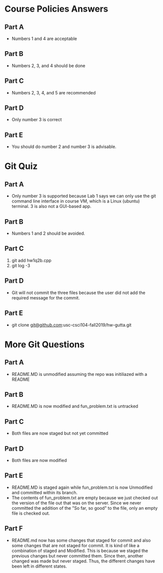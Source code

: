 # Course Policies Answers  
## Part A
* Numbers 1 and 4 are acceptable
## Part B
* Numbers 2, 3, and 4 should be done
## Part C
* Numbers 2, 3, 4, and 5 are recommended
## Part D
* Only number 3 is correct
## Part E
* You should do number 2 and number 3 is advisable.
# 
# Git Quiz
## Part A
* Only number 3 is supported because Lab 1 says we can only 
use the git command line interface in course VM, which is a Linux 
(ubuntu) terminal. 3 is also not a GUI-based app.
## Part B
* Numbers 1 and 2 should be avoided.
## Part C
1. git add hw1q2b.cpp
2. git log -3
## Part D
* Git will not commit the three files because the user did not add the required message for the commit.
## Part E
* git clone git@github.com:usc-csci104-fall2019/hw-gutta.git
#
# More Git Questions
## Part A
* README.MD is unmodified assuming the repo was initiliazed with a README
## Part B
* README.MD is now modified and fun_problem.txt is untracked
## Part C
* Both files are now staged but not yet committed
## Part D
* Both files are now modified
## Part E
* README.MD is staged again while fun_problem.txt is now Unmodified and committed within its branch.
* The contents of fun_problem.txt are empty because we just checked out the version of the file out that was on the server. Since we never committed the addition of the "So far, so good" to the file, only an empty file is checked out. 
## Part F
* README.md now has some changes that staged for commit and also some changes that are not staged for commit. It is kind of like a combination of staged and Modified. This is because we staged the previous changes but never committed them. Since then, another changed was made but never staged. Thus, the different changes have been left in different states.